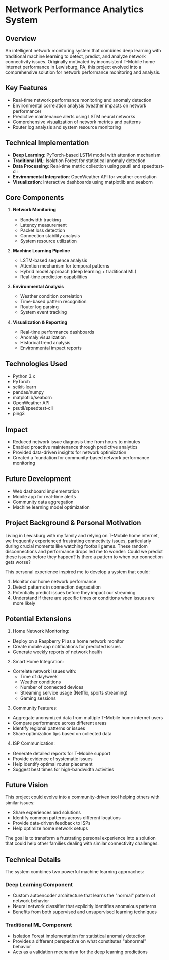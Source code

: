 # Network Performance Analytics System

## Overview
An intelligent network monitoring system that combines deep learning with traditional machine learning to detect, predict, and analyze network connectivity issues. Originally motivated by inconsistent T-Mobile home internet performance in Lewisburg, PA, this project evolved into a comprehensive solution for network performance monitoring and analysis.

## Key Features
- Real-time network performance monitoring and anomaly detection
- Environmental correlation analysis (weather impacts on network performance)
- Predictive maintenance alerts using LSTM neural networks
- Comprehensive visualization of network metrics and patterns
- Router log analysis and system resource monitoring

## Technical Implementation
- **Deep Learning**: PyTorch-based LSTM model with attention mechanism
- **Traditional ML**: Isolation Forest for statistical anomaly detection
- **Data Processing**: Real-time metric collection using psutil and speedtest-cli
- **Environmental Integration**: OpenWeather API for weather correlation
- **Visualization**: Interactive dashboards using matplotlib and seaborn

## Core Components
1. **Network Monitoring**
   - Bandwidth tracking
   - Latency measurement
   - Packet loss detection
   - Connection stability analysis
   - System resource utilization

2. **Machine Learning Pipeline**
   - LSTM-based sequence analysis
   - Attention mechanism for temporal patterns
   - Hybrid model approach (deep learning + traditional ML)
   - Real-time prediction capabilities

3. **Environmental Analysis**
   - Weather condition correlation
   - Time-based pattern recognition
   - Router log parsing
   - System event tracking

4. **Visualization & Reporting**
   - Real-time performance dashboards
   - Anomaly visualization
   - Historical trend analysis
   - Environmental impact reports

## Technologies Used
- Python 3.x
- PyTorch
- scikit-learn
- pandas/numpy
- matplotlib/seaborn
- OpenWeather API
- psutil/speedtest-cli
- ping3

## Impact
- Reduced network issue diagnosis time from hours to minutes
- Enabled proactive maintenance through predictive analytics
- Provided data-driven insights for network optimization
- Created a foundation for community-based network performance monitoring

## Future Development
- Web dashboard implementation
- Mobile app for real-time alerts
- Community data aggregation
- Machine learning model optimization

## Project Background & Personal Motivation

Living in Lewisburg with my family and relying on T-Mobile home internet, we frequently experienced frustrating connectivity issues, particularly during crucial moments like watching football games. These random disconnections and performance drops led me to wonder: Could we predict these issues before they happen? Is there a pattern to when our connection gets worse?

This personal experience inspired me to develop a system that could:
1. Monitor our home network performance
2. Detect patterns in connection degradation
3. Potentially predict issues before they impact our streaming
4. Understand if there are specific times or conditions when issues are more likely

## Potential Extensions

1. Home Network Monitoring:
- Deploy on a Raspberry Pi as a home network monitor
- Create mobile app notifications for predicted issues
- Generate weekly reports of network health

2. Smart Home Integration:
- Correlate network issues with:
  * Time of day/week
  * Weather conditions
  * Number of connected devices
  * Streaming service usage (Netflix, sports streaming)
  * Gaming sessions

3. Community Features:
- Aggregate anonymized data from multiple T-Mobile home internet users
- Compare performance across different areas
- Identify regional patterns or issues
- Share optimization tips based on collected data

4. ISP Communication:
- Generate detailed reports for T-Mobile support
- Provide evidence of systematic issues
- Help identify optimal router placement
- Suggest best times for high-bandwidth activities

## Future Vision

This project could evolve into a community-driven tool helping others with similar issues:
- Share experiences and solutions
- Identify common patterns across different locations
- Provide data-driven feedback to ISPs
- Help optimize home network setups

The goal is to transform a frustrating personal experience into a solution that could help other families dealing with similar connectivity challenges.

## Technical Details

The system combines two powerful machine learning approaches:

### Deep Learning Component
- Custom autoencoder architecture that learns the "normal" pattern of network behavior
- Neural network classifier that explicitly identifies anomalous patterns
- Benefits from both supervised and unsupervised learning techniques

### Traditional ML Component
- Isolation Forest implementation for statistical anomaly detection
- Provides a different perspective on what constitutes "abnormal" behavior
- Acts as a validation mechanism for the deep learning predictions
